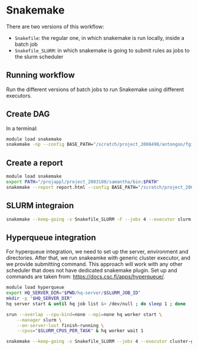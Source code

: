 # Snakemake
There are two versions of this workflow:
- `Snakefile`: the regular one, in which snakemake is run locally, inside a batch job 
- `Snakefile_SLURM`: in which snakemake is going to submit rules as jobs to the slurm scheduler

## Running workflow
Run the different versions of batch jobs to run Snakemake using different executors. 

## Create DAG
In a terminal:
```bash
module load snakemake
snakemake -np --config BASE_PATH="/scratch/project_2008498/antongoo/fgi/snakemake_many_files"  --dag | dot -Tpng > dag.png
```

## Create a report
```bash
module load snakemake
export PATH="/projappl/project_2003180/samantha/bin:$PATH"
snakemake --report report.html --config BASE_PATH="/scratch/project_2008498/antongoo/fgi/snakemake_many_files"
```

## SLURM integraion
```bash
snakemake --keep-going -s Snakefile_SLURM -F --jobs 4 --executor slurm --default-resources slurm_account=project_2008498 slurm_partition=small --config BASE_PATH="/scratch/project_2008498/antongoo/fgi/snakemake_many_files"
```

## Hyperqueue integration
For hyperqueue integration, we need to set up the server, environment and directories. After that, we run snakeamke with generic cluster executor, and we provide submitting command. This approach will work with any other scheduler that does not have dedicated snakemake plugin. Set up and commands are taken from: https://docs.csc.fi/apps/hyperqueue/.
```bash
module load hyperqueue
export HQ_SERVER_DIR="$PWD/hq-server/$SLURM_JOB_ID"
mkdir -p "$HQ_SERVER_DIR"
hq server start & until hq job list &> /dev/null ; do sleep 1 ; done

srun --overlap --cpu-bind=none --mpi=none hq worker start \
    --manager slurm \
    --on-server-lost finish-running \
    --cpus="$SLURM_CPUS_PER_TASK" & hq worker wait 1

snakemake --keep-going -s Snakefile_SLURM --jobs 4 --executor cluster-generic --cluster-generic-submit-cmd "hq submit --cpus 1" --config BASE_PATH="/scratch/project_2008498/antongoo/fgi/snakemake_many_files"
```